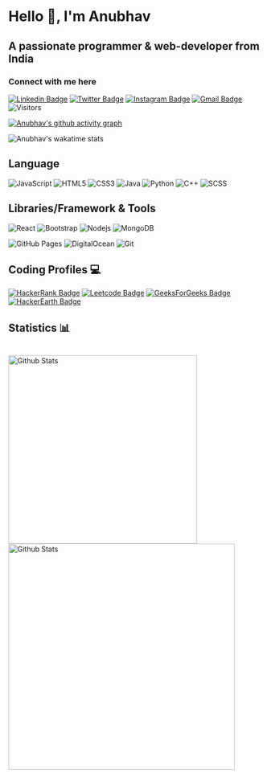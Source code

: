 # Hello 👋, I'm Anubhav

## A passionate programmer & web-developer from India

### Connect with me here

<!-- <p align="left"> <a href="https://twitter.com/anubhavdxtdev" target="blank"><img src="https://img.shields.io/twitter/follow/anubhavdxtdev?logo=twitter&style=for-the-badge" alt="anubhavdxtdev" /></a></p> -->

[![Linkedin Badge](https://img.shields.io/badge/-anubhavdxt-blue?style=flat-square&logo=Linkedin&logoColor=white&link=https://www.linkedin.com/in/anubhavdxt/)](https://www.linkedin.com/in/anubhavdxt/)
[![Twitter Badge](https://img.shields.io/badge/-anubhavdxt-00AADD?style=flat-square&logo=Twitter&logoColor=white&link=https://www.linkedin.com/in/anubhavdxt/)](https://twitter.com/Anubhavdxtdev/)
[![Instagram Badge](https://img.shields.io/badge/-anubhavdxtdev-purple?style=flat-square&logo=instagram&logoColor=white&link=https://instagram.com/anubhavdxtdev/)](https://instagram.com/anubhavdxtdev)
[![Gmail Badge](https://img.shields.io/badge/-anubhavdxt46@gmail.com-c14438?style=flat-square&logo=Gmail&logoColor=white&link=mailto:anubhavdxt46@gmail.com)](mailto:anubhavdxt46@gmail.com)
![Visitors](https://visitor-badge.laobi.icu/badge?page_id=Anubhavdxt.Anubhavdxt)

<!-- [![Hashnode Badge](https://img.shields.io/badge/-@anubhavdxt-03a57a?style=flat-square&labelColor=000000&logo=Hashnode&link=https://anubhavdxt.hashnode.dev/)](https://anubhavdxt.hashnode.dev/) -->

[![Anubhav's github activity graph](https://activity-graph.herokuapp.com/graph?username=anubhavdxt&theme=xcode)](https://git.io/anubhavdxt)

![Anubhav's wakatime stats](https://github-readme-stats.vercel.app/api/wakatime?username=Anubhavdxt&layout=compact&theme=tokyonight)

## Language

![JavaScript](https://img.shields.io/badge/-JavaScript-111?style=flat-square&logo=javascript)
![HTML5](https://img.shields.io/badge/-HTML5-E34F26?style=flat-square&logo=html5&logoColor=white)
![CSS3](https://img.shields.io/badge/-CSS3-1572B6?style=flat-square&logo=css3)
![Java](https://img.shields.io/badge/-java-E34A86?style=flat-square&logo=java)
![Python](https://img.shields.io/badge/-Python-111?style=flat-square&logo=Python)
![C++](https://img.shields.io/badge/-C++-00599C?style=flat-square&logo=c)
![SCSS](https://img.shields.io/badge/-SCSS-111?style=flat-square&logo=sass)

## Libraries/Framework & Tools

![React](https://img.shields.io/badge/-React-111?style=flat-square&logo=react)
![Bootstrap](https://img.shields.io/badge/-Bootstrap-563D7C?style=flat-square&logo=bootstrap)
![Nodejs](https://img.shields.io/badge/-Nodejs-111?style=flat-square&logo=Node.js)
![MongoDB](https://img.shields.io/badge/MongoDB-%234ea94b.svg?logo=mongodb&logoColor=white)

![GitHub Pages](https://img.shields.io/badge/GitHub%20Pages-%23327FC7.svg?logo=github&logoColor=white)
![DigitalOcean](https://img.shields.io/badge/-Digital%20Ocean-darkblue?style=flat-square&logo=digitalocean)
![Git](https://img.shields.io/badge/-Git-111?style=flat-square&logo=git)

## Coding Profiles 💻

[![HackerRank Badge](https://img.shields.io/badge/-Anubhavdxt-1aaa47?style=flat-square&logo=hackerRank&logoColor=white&link=https://www.hackerrank.com/Anubhavdxt)](https://hackerrank.com/Anubhavdxt)
[![Leetcode Badge](https://img.shields.io/badge/-Anubhavdxt-e5ae50?style=flat-square&logo=leetcode&logoColor=white&link=https://leetcode.com/Anubhavdxt/)](https://leetcode.com/Anubhavdxt/)
[![GeeksForGeeks Badge](https://img.shields.io/badge/-anubhavdxt-3ca26b?style=flat-square&logo=geeksforgeeks&logoColor=white&link=https://auth.geeksforgeeks.org/user/anubhavdxt/)](https://auth.geeksforgeeks.org/user/anubhavdxt/)
[![HackerEarth Badge](https://img.shields.io/badge/-anubhavdxt-223f8f?style=flat-square&logo=hackerearth&logoColor=white&link=https://www.hackerearth.com/@anubhavdxt)](https://www.hackerearth.com/@anubhavdxt)

## Statistics 📊

<br>

<p style="display:inline">
<img src="https://github-readme-stats.vercel.app/api/top-langs/?username=Anubhavdxt&layout=compact&theme=tokyonight" alt="Github Stats" width="375px" />
<img src="https://github-readme-stats.vercel.app/api?username=Anubhavdxt&show_icons=true&theme=tokyonight" alt="Github Stats" width="450px" />
</p>

<!--

- 🔭 I’m currently working on ...
- 👯 I’m looking to collaborate on ...
- 🤔 I’m looking for help with ...
- 💬 Ask me about ...
- 📫 How to reach me: ...
- 😄 Pronouns: ...
- ⚡ Fun fact: ...

Projects:
1.
2.

Statistics
 -->

<!-- ![Heroku](https://img.shields.io/badge/Heroku%20-%23430098.svg?logo=heroku&logoColor=white) -->
